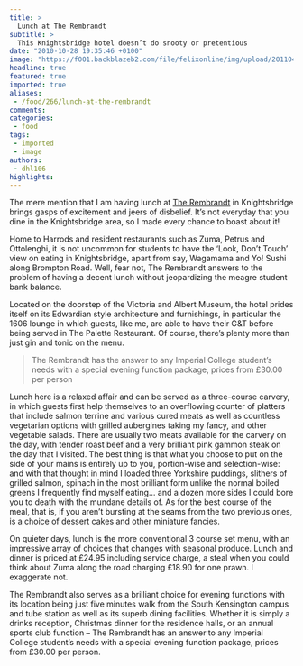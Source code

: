```yaml
---
title: >
  Lunch at The Rembrandt
subtitle: >
  This Knightsbridge hotel doesn’t do snooty or pretentious
date: "2010-10-28 19:35:46 +0100"
image: "https://f001.backblazeb2.com/file/felixonline/img/upload/201104201750-felix-868678.jpeg"
headline: true
featured: true
imported: true
aliases:
 - /food/266/lunch-at-the-rembrandt
comments:
categories:
 - food
tags:
 - imported
 - image
authors:
 - dhl106
highlights:
---
```


The mere mention that I am having lunch at [The Rembrandt](http://www.sarova.com/rembrandt/) in Knightsbridge brings gasps of excitement and jeers of disbelief. It’s not everyday that you dine in the Knightsbridge area, so I made every chance to boast about it!

Home to Harrods and resident restaurants such as Zuma, Petrus and Ottolenghi, it is not uncommon for students to have the ‘Look, Don’t Touch’ view on eating in Knightsbridge, apart from say, Wagamama and Yo! Sushi along Brompton Road. Well, fear not, The Rembrandt answers to the problem of having a decent lunch without jeopardizing the meagre student bank balance.

Located on the doorstep of the Victoria and Albert Museum, the hotel prides itself on its Edwardian style architecture and furnishings, in particular the 1606 lounge in which guests, like me, are able to have their G&T before being served in The Palette Restaurant. Of course, there’s plenty more than just gin and tonic on the menu.

> The Rembrandt has the answer to any Imperial College student’s needs with a special evening function package, prices from £30.00 per person

Lunch here is a relaxed affair and can be served as a three-course carvery, in which guests first help themselves to an overflowing counter of platters that include salmon terrine and various cured meats as well as countless vegetarian options with grilled aubergines taking my fancy, and other vegetable salads. There are usually two meats available for the carvery on the day, with tender roast beef and a very brilliant pink gammon steak on the day that I visited. The best thing is that what you choose to put on the side of your mains is entirely up to you, portion-wise and selection-wise: and with that thought in mind I loaded three Yorkshire puddings, slithers of grilled salmon, spinach in the most brilliant form unlike the normal boiled greens I frequently find myself eating… and a dozen more sides I could bore you to death with the mundane details of. As for the best course of the meal, that is, if you aren’t bursting at the seams from the two previous ones, is a choice of dessert cakes and other miniature fancies.

On quieter days, lunch is the more conventional 3 course set menu, with an impressive array of choices that changes with seasonal produce. Lunch and dinner is priced at £24.95 including service charge, a steal when you could think about Zuma along the road charging £18.90 for one prawn. I exaggerate not.

The Rembrandt also serves as a brilliant choice for evening functions with its location being just five minutes walk from the South Kensington campus and tube station as well as its superb dining facilities. Whether it is simply a drinks reception, Christmas dinner for the residence halls, or an annual sports club function – The Rembrandt has an answer to any Imperial College student’s needs with a special evening function package, prices from £30.00 per person.
